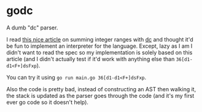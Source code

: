 # godc

A dumb "dc" parser.

I read [this nice article](https://eklitzke.org/summing-integer-ranges-with-dc) on summing integer ranges with [dc](https://en.wikipedia.org/wiki/Dc_(computer_program)) and thought it'd be fun to implement an interpreter for the language. Except, lazy as I am I didn't want to read the spec so my implementation is solely based on this article (and I didn't actually test if it'd work with anything else than `36[d1-d1<F+]dsFxp`).

You can try it using `go run main.go 36[d1-d1<F+]dsFxp`.

Also the code is pretty bad, instead of constructing an AST then walking it, the stack is updated as the parser goes through the code (and it's my first ever go code so it doesn't help).
